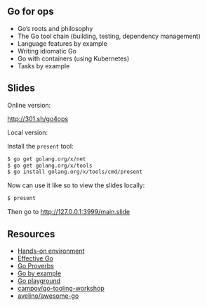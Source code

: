 ## Go for ops

- Go’s roots and philosophy
- The Go tool chain (building, testing, dependency management)
- Language features by example
- Writing idiomatic Go 
- Go with containers (using Kubernetes)
- Tasks by example

## Slides

Online version:

http://301.sh/go4ops

Local version:

Install the `present` tool:

```bash
$ go get golang.org/x/net
$ go get golang.org/x/tools
$ go install golang.org/x/tools/cmd/present
```

Now can use it like so to view the slides locally:

```bash
$ present
```

Then go to http://127.0.0.1:3999/main.slide

## Resources

- [Hands-on environment](https://katacoda.com/mhausenblas/scenarios/go-containers)
- [Effective Go](https://golang.org/doc/effective_go.html)
- [Go Proverbs](https://www.youtube.com/watch?v=PAAkCSZUG1c)
- [Go by example](https://gobyexample.com)
- [Go playground](https://play.golang.org)
- [campoy/go-tooling-workshop](https://github.com/campoy/go-tooling-workshop)
- [avelino/awesome-go](https://github.com/avelino/awesome-go)